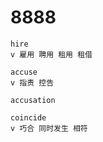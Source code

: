 # 8888

```
hire
v 雇用 聘用 租用 租借

accuse
v 指责 控告

accusation

coincide
v 巧合 同时发生 相符


















```

